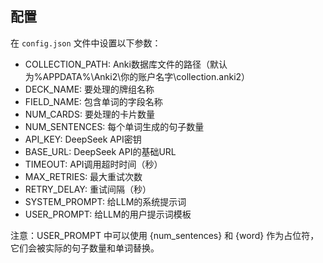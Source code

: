 ## 配置

在 `config.json` 文件中设置以下参数：

- COLLECTION_PATH: Anki数据库文件的路径（默认为%APPDATA%\Anki2\你的账户名字\collection.anki2）
- DECK_NAME: 要处理的牌组名称
- FIELD_NAME: 包含单词的字段名称
- NUM_CARDS: 要处理的卡片数量
- NUM_SENTENCES: 每个单词生成的句子数量
- API_KEY: DeepSeek API密钥
- BASE_URL: DeepSeek API的基础URL
- TIMEOUT: API调用超时时间（秒）
- MAX_RETRIES: 最大重试次数
- RETRY_DELAY: 重试间隔（秒）
- SYSTEM_PROMPT: 给LLM的系统提示词
- USER_PROMPT: 给LLM的用户提示词模板

注意：USER_PROMPT 中可以使用 {num_sentences} 和 {word} 作为占位符，它们会被实际的句子数量和单词替换。
